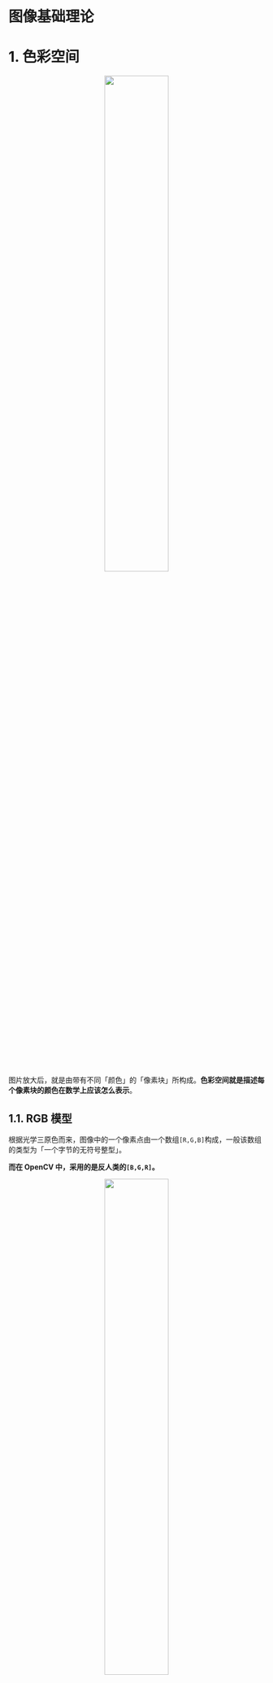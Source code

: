 # 图像基础理论


# 1. 色彩空间

<p style="text-align:center;"><img src="../../image/computerVision/pixel.jpg" width="50%" align="middle" /></p>

图片放大后，就是由带有不同「颜色」的「像素块」所构成。**色彩空间就是描述每个像素块的颜色在数学上应该怎么表示**。

## 1.1. RGB 模型


<!-- panels:start -->
<!-- div:left-panel -->

根据光学三原色而来，图像中的一个像素点由一个数组`[R,G,B]`构成，一般该数组的类型为「一个字节的无符号整型」。

**而在 OpenCV 中，采用的是反人类的`[B,G,R]`。**

<!-- div:right-panel -->

<p style="text-align:center;"><img src="../../image/computerVision/rgb.jpg" width="50%" align="middle" /></p>

<!-- panels:end -->

## 1.2. HSV 模型


<!-- panels:start -->
<!-- div:left-panel -->

HSV 模型的像素点也是通过一个「三维向量」进行表示：
- `Hue`：色相，将所有颜色通过一个数值进行表示
- `Saturation`：饱和度，**颜色与「白色」的混合程度**
- `Value`：明度，颜色的明亮程度



<!-- div:right-panel -->

<p style="text-align:center;"><img src="../../image/computerVision/hsv.jpg" width="75%" align="middle" /></p>

<!-- panels:end -->

RGB 转 HSV 公式：<a href="https://www.rapidtables.org/zh-CN/convert/color/rgb-to-hsv.html" class="jump_link"> 公式测试 </a>
$$
\begin{aligned}
    r =& \frac{R}{255}, g = \frac{G}{255}, b = \frac{B}{255} \\
    c_{max} &= \max (r,g,b) \\
    c_{min} &= \min (r,g,b) \\
    \delta &= c_{max} - c_{min} \\
    L &= c_{max} \\
    S &= \left\{ \begin{aligned}  \frac{\delta}{c_{max}}, \ c_{max} \neq 0 \\
       0 \quad \quad , c_{max} = 0
    \end{aligned}  \right . \\
    H &= \left \{ \begin{aligned}
       & \frac{g-b}{6 \delta}, \ c_{max}=R \\
       & \frac{b-r}{6\delta} + \frac{1}{3}, \ c_{max}=G \\
       & \frac{r-g}{6\delta} + \frac{2}{3}, \ c_{max}=B \\
       & \qquad 0 \qquad,\delta = 0
    \end{aligned} \right .
\end{aligned}
$$

## 1.3. HSL 模型

<p style="text-align:center;"><img src="../../image/computerVision/HSL%20与%20HSV.jpg" width="50%" align="middle" /></p>

整个形式和 HSV 类似
- `Hue`：色相，与 HSV 一样
- `Saturation`：饱和度，**颜色的稀释程度**
- `Lightness/Brightness`：被灯光照射的亮度


<center>

|     | 色相     | 饱和度                 | 明亮度                                     |
| --- | -------- | ---------------------- | ------------------------------------------ |
| HSV | 所有颜色 | 色相中混入「白色」的量 | 色相中混入「黑色」的量                     |
| HSL | 所有颜色 | 色相被稀释的程度       | 拿灯光照射的情况，没光线就黑，强烈光线就白 |


</center>

RGB转HSL公式：<a href="https://www.rapidtables.org/zh-CN/convert/color/rgb-to-hsl.html" class="jump_link"> 公式测试 </a>

$$
\begin{aligned}
    r =& \frac{R}{255}, g = \frac{G}{255}, b = \frac{B}{255} \\
    c_{max} &= \max (r,g,b) \\
    c_{min} &= \min (r,g,b) \\
    \delta &= c_{max} - c_{min} \\
    L &= \frac{c_{max} + c_{min}}{2} \\
    S &= \left\{ \begin{aligned}  \frac{\delta}{1 - |2L-1|}, \ \delta \neq 0 \\
       0 \quad \quad , \delta = 0
    \end{aligned}  \right . \\
    H &= \left \{ \begin{aligned}
       & \frac{g-b}{6 \delta}, \ c_{max}=R \\
       & \frac{b-r}{6\delta} + \frac{1}{3}, \ c_{max}=G \\
       & \frac{r-g}{6\delta} + \frac{2}{3}, \ c_{max}=B \\
       & \qquad 0 \qquad,\delta = 0
    \end{aligned} \right .
\end{aligned}
$$

## 1.4. YUV 模型

- **作用：** 可以对色彩空间进行压缩，说人话就是 **缩减了用来表示像素颜色的数据量**，这就使得该模型在图像、视频压缩上应用广泛。
- **思想：** 由于人眼对颜色的感知能力较弱，反而对光影关系（黑白图）更为敏感。所以，在 YUV 模型中，精确保留了图片的「黑白关系」，而对颜色信息进行了部分删除。
- **通道：**
  - `Y`：该通道储存的是「黑白关系」，即「灰度图」。
  - `UV`：这两个通道储存了颜色信息。在对图片颜色时，首先就会对这个两个通道的颜色数据进行丢弃。
- **色彩空间压缩：** 一共有 4 个像素，每个像素都有3个通道值表示颜色，一个通道为一个字节，那么所有数据一共就有`4 x 3 x 1B = 12B`。现在通过 YUV 模型对图片进行压缩，丢掉一半的颜色信息，Y 通道全部保留`4 x 1B = 4B`，UV 通道丢弃一半就是`2 x 4 x 1B / 2 = 4B`，最后数据大小就为`4B + 4B = 8B`。
- **采样方式：** 对于 Y 全部保留，对 UV 进行不同程度的取舍。

    <p style="text-align:center;"><img src="../../image/computerVision/YUV_sample.jpg" width="50%" align="middle" /></p>

    <p style="text-align:center;"><img src="../../image/computerVision/YUV_example.jpg" width="50%" align="middle" /></p>

- **RGB与YUV转换：**
    $$
    \begin{bmatrix}
    Y \\
    U \\
    V
    \end{bmatrix} = 
    \begin{bmatrix}
    0.299 & 0.587 & 0.114\\
    -0.1687 & -0.3313 & 0.5 \\
    0.5 & -0.4187 & -0.0813
    \end{bmatrix}
    \begin{bmatrix}
    R\\
    G\\
    Ｂ
    \end{bmatrix}＋
    \begin{bmatrix}
    0 \\
    128 \\
    128
    \end{bmatrix}
    $$

## 1.5. 灰度图

OpenCV中的灰度图其实就是 YUV 模型中的 Y 通道：
$$
Y = 0.299 R + 0.587 G + 0.114 B
$$

<p style="text-align:center;"><img src="../../image/computerVision/y_gray.jpg" width="75%" align="middle" /></p>

<details>
<summary><span class="details-title">Python 程序</span></summary>
<div class="details-content"> 

```python
import cv2 
import numpy as np

img = cv2.imread('./asset/cat.jpeg')

# 拆分通道
b,g,r = cv2.split(img)

# YUV 模型
y = 0.299 * r + 0.587 * g  + 0.114 * b
y = np.round(y).astype(np.uint8)

# cv2转换
gray = cv2.cvtColor(img,cv2.COLOR_BGR2GRAY)

# 显示图片
cv2.imshow('y_gray',np.hstack((y,gray)))

cv2.waitKey(0)
cv2.destroyAllWindows()
``` 
</div>
</details>

## 1.6. OpenCV 色彩空间转换

```python
# code : cv2.COLOR_ 指定图片色彩空间的转换方式
cvtColor(srcimage, code[, dst[, dstCn]]) -> dstImage
```

# 2. 图片的存储

- **Python实现：** 读取的图片类型为 `<class 'numpy.ndarray'>`，即图片其实是一个数据
  - **数组类型：** `uint8`，一字节的无符号整数
  - **数组维度：** 三维，[高度像素，宽度像素，RGB值]

- **C++底层实现：** Python 的 OpenCV 其实就是对 C++ 的版本进行了再次封装实现。在 C++ 中采用数据结构`Mat`来对图片进行存储。
   ```cpp
   class CV EXPORTS Mat{
    public:
        int dims;//维数
        int roWs,cols;//行列数
        unsigned char * data;//存储数据的指针
        int* refcount;//引用计数
       ........
   }
   ```
   **从 `Mat` 中可以看出，图片数据其实是存放在一个`unsigned char *`指向的一片内存空间中，也就是说「图片数据」与「Mat类型」是分开存放的，这就存在「深浅拷贝问题」。而 numpy 也很好的将该结构继承了下来。**

- **numpy 深浅拷贝：**

<!-- panels:start -->
<!-- div:left-panel -->

```python
import numpy as np

a = np.array([1,2,3,4,5])

# 浅拷贝
b = a
c = a.view()

# 深拷贝
d = a.copy()

# 查看数据的真实内存地址
print("a: ",a.__array_interface__['data'])
print("b: ",b.__array_interface__['data'])
print("c: ",c.__array_interface__['data'])
print("d: ",d.__array_interface__['data'])
```
<!-- div:right-panel -->

```term
triangle@LEARN:~$ python test.py
a:  (2753486185808, False)
b:  (2753486185808, False)
c:  (2753486185808, False)
d:  (2753486186544, False)
```

<!-- panels:end -->